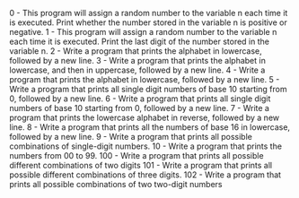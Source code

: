 0 - This program will assign a random number to the variable n each time it is executed. Print whether the number stored in the variable n is positive or negative.
1 - This program will assign a random number to the variable n each time it is executed. Print the last digit of the number stored in the variable n.
2 - Write a program that prints the alphabet in lowercase, followed by a new line.
3 - Write a program that prints the alphabet in lowercase, and then in uppercase, followed by a new line.
4 - Write a program that prints the alphabet in lowercase, followed by a new line.
5 - Write a program that prints all single digit numbers of base 10 starting from 0, followed by a new line.
6 - Write a program that prints all single digit numbers of base 10 starting from 0, followed by a new line.
7 - Write a program that prints the lowercase alphabet in reverse, followed by a new line.
8 - Write a program that prints all the numbers of base 16 in lowercase, followed by a new line.
9 - Write a program that prints all possible combinations of single-digit numbers.
10 - Write a program that prints the numbers from 00 to 99.
100 - Write a program that prints all possible different combinations of two digits
101 - Write a program that prints all possible different combinations of three digits.
102 - Write a program that prints all possible combinations of two two-digit numbers
